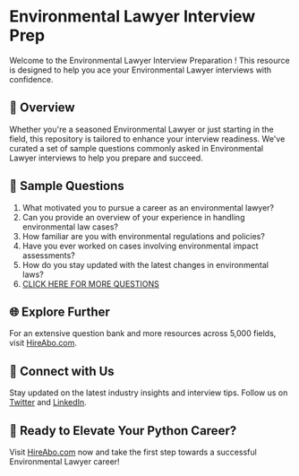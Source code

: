 # Environmental Lawyer Interview Prep

Welcome to the Environmental Lawyer Interview Preparation ! This resource is designed to help you ace your Environmental Lawyer interviews with confidence.

## 🚀 Overview

Whether you're a seasoned Environmental Lawyer or just starting in the field, this repository is tailored to enhance your interview readiness. We've curated a set of sample questions commonly asked in Environmental Lawyer interviews to help you prepare and succeed.

## 📝 Sample Questions

1. What motivated you to pursue a career as an environmental lawyer?
2. Can you provide an overview of your experience in handling environmental law cases?
3. How familiar are you with environmental regulations and policies?
4. Have you ever worked on cases involving environmental impact assessments?
5. How do you stay updated with the latest changes in environmental laws?
6. [CLICK HERE FOR MORE QUESTIONS](https://hireabo.com/job/9_0_15/Environmental%20Lawyer)

## 🌐 Explore Further

For an extensive question bank and more resources across 5,000 fields, visit [HireAbo.com](https://www.hireabo.com).

## 📱 Connect with Us

Stay updated on the latest industry insights and interview tips. Follow us on [Twitter](https://twitter.com/hireabo) and [LinkedIn](https://www.linkedin.com/in/hire-abo-3609972a8/).

## 🚀 Ready to Elevate Your Python Career?

Visit [HireAbo.com](https://www.hireabo.com) now and take the first step towards a successful Environmental Lawyer career!